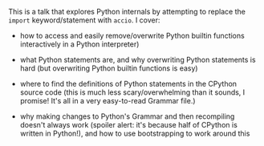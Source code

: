 This is a talk that explores Python internals by attempting to replace the `import` keyword/statement with `accio`. I cover:

* how to access and easily remove/overwrite Python builtin functions interactively in a Python interpreter)

* what Python statements are, and why overwriting Python statements is hard (but overwriting Python builtin functions is easy)

* where to find the definitions of Python statements in the CPython source code (this is much less scary/overwhelming than it sounds, I promise! It's all in a very easy-to-read Grammar file.)

* why making changes to Python's Grammar and then recompiling doesn't always work (spoiler alert: it's because half of CPython is written in Python!), and how to use bootstrapping to work around this
